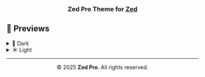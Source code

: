 <h3 align="center">
  Zed Pro Theme for <a href="https://zed.dev/" target="_blank">Zed</a>
</h3>

## 📸 Previews

<details>
  <summary>🌙 Dark</summary>
  <p align="center">
    <img src="./assets/zed-pro-dark_blur.png" alt="Zed Pro Dark Preview" width="800"/>
  </p>
</details>

<details>
  <summary>☀️ Light</summary>
  <p align="center">
    <em>Coming soon...</em>
  </p>
</details>

---

<p align="center">
  © 2025 <strong>Zed Pro</strong>. All rights reserved.
</p>
